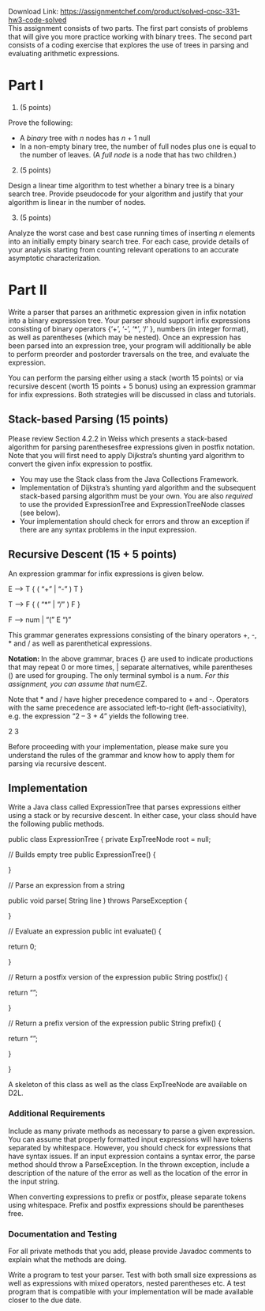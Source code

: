 Download Link: https://assignmentchef.com/product/solved-cpsc-331-hw3-code-solved
<br>
This assignment consists of two parts. The first part consists of problems that will give you more practice working with binary trees. The second part consists of a coding exercise that explores the use of trees in parsing and evaluating arithmetic expressions.

<h1>Part I</h1>

<ol>

 <li>(5 points)</li>

</ol>

Prove the following:

<ul>

 <li>A <em>binary </em>tree with <em>n </em>nodes has <em>n </em>+ 1 null</li>

 <li>In a non-empty binary tree, the number of full nodes plus one is equal to the number of leaves. (A <em>full node </em>is a node that has two children.)</li>

</ul>

<ol start="2">

 <li>(5 points)</li>

</ol>

Design a linear time algorithm to test whether a binary tree is a binary search tree. Provide pseudocode for your algorithm and justify that your algorithm is linear in the number of nodes.

<ol start="3">

 <li>(5 points)</li>

</ol>

Analyze the worst case and best case running times of inserting <em>n </em>elements into an initially empty binary search tree. For each case, provide details of your analysis starting from counting relevant operations to an accurate asymptotic characterization.

<h1>Part II</h1>

Write a parser that parses an arithmetic expression given in infix notation into a binary expression tree. Your parser should support infix expressions consisting of binary operators {‘+’, ‘-’, ‘*’, ‘/’ }, numbers (in integer format), as well as parentheses (which may be nested). Once an expression has been parsed into an expression tree, your program will additionally be able to perform preorder and postorder traversals on the tree, and evaluate the expression.

You can perform the parsing either using a stack (worth 15 points) or via recursive descent (worth 15 points + 5 bonus) using an expression grammar for infix expressions. Both strategies will be discussed in class and tutorials.

<h2>Stack-based Parsing (15 points)</h2>

Please review Section 4.2.2 in Weiss which presents a stack-based algorithm for parsing parenthesesfree expressions given in postfix notation. Note that you will first need to apply Dijkstra’s shunting yard algorithm to convert the given infix expression to postfix.

<ul>

 <li>You may use the Stack class from the Java Collections Framework.</li>

 <li>Implementation of Dijkstra’s shunting yard algorithm and the subsequent stack-based parsing algorithm must be your own. You are also <em>required </em>to use the provided ExpressionTree and ExpressionTreeNode classes (see below).</li>

 <li>Your implementation should check for errors and throw an exception if there are any syntax problems in the input expression.</li>

</ul>

<h2>Recursive Descent (15 + 5 points)</h2>

An expression grammar for infix expressions is given below.

E –&gt; T { ( “+” | “-” ) T }

T –&gt; F { ( “*” | “/” ) F }

F –&gt; num | “(” E “)”

This grammar generates expressions consisting of the binary operators +, -, * and / as well as parenthetical expressions.

<strong>Notation: </strong>In the above grammar, braces {} are used to indicate productions that may repeat 0 or more times, | separate alternatives, while parentheses () are used for grouping. The only terminal symbol is a num. <em>For this assignment, you can assume that </em>num∈Z.

Note that * and / have higher precedence compared to + and -. Operators with the same precedence are associated left-to-right (left-associativity), e.g. the expression “2 – 3 + 4” yields the following tree.


2 3

Before proceeding with your implementation, please make sure you understand the rules of the grammar and know how to apply them for parsing via recursive descent.

<h2>Implementation</h2>

Write a Java class called ExpressionTree that parses expressions either using a stack or by recursive descent. In either case, your class should have the following public methods.

public class ExpressionTree { private ExpTreeNode root = null;

// Builds empty tree public ExpressionTree() {

}

// Parse an expression from a string

public void parse( String line ) throws ParseException {

}

// Evaluate an expression public int evaluate() {

return 0;

}

// Return a postfix version of the expression public String postfix() {

return “”;

}

// Return a prefix version of the expression public String prefix() {

return “”;

}

}

A skeleton of this class as well as the class ExpTreeNode are available on D2L.

<h3>Additional Requirements</h3>

Include as many private methods as necessary to parse a given expression. You can assume that properly formatted input expressions will have tokens separated by whitespace. However, you should check for expressions that have syntax issues. If an input expression contains a syntax error, the parse method should throw a ParseException. In the thrown exception, include a description of the nature of the error as well as the location of the error in the input string.

When converting expressions to prefix or postfix, please separate tokens using whitespace. Prefix and postfix expressions should be parentheses free.

<h3>Documentation and Testing</h3>

For all private methods that you add, please provide Javadoc comments to explain what the methods are doing.

Write a program to test your parser. Test with both small size expressions as well as expressions with mixed operators, nested parentheses etc. A test program that is compatible with your implementation will be made available closer to the due date.


